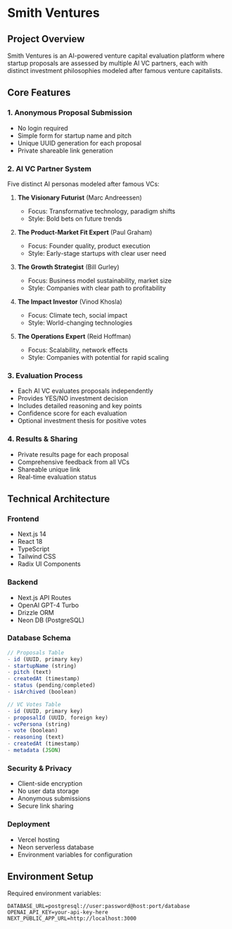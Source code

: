 # Smith Ventures

## Project Overview

Smith Ventures is an AI-powered venture capital evaluation platform where startup proposals are assessed by multiple AI VC partners, each with distinct investment philosophies modeled after famous venture capitalists.

## Core Features

### 1. Anonymous Proposal Submission

- No login required
- Simple form for startup name and pitch
- Unique UUID generation for each proposal
- Private shareable link generation

### 2. AI VC Partner System

Five distinct AI personas modeled after famous VCs:

1. **The Visionary Futurist** (Marc Andreessen)

   - Focus: Transformative technology, paradigm shifts
   - Style: Bold bets on future trends

2. **The Product-Market Fit Expert** (Paul Graham)

   - Focus: Founder quality, product execution
   - Style: Early-stage startups with clear user need

3. **The Growth Strategist** (Bill Gurley)

   - Focus: Business model sustainability, market size
   - Style: Companies with clear path to profitability

4. **The Impact Investor** (Vinod Khosla)

   - Focus: Climate tech, social impact
   - Style: World-changing technologies

5. **The Operations Expert** (Reid Hoffman)
   - Focus: Scalability, network effects
   - Style: Companies with potential for rapid scaling

### 3. Evaluation Process

- Each AI VC evaluates proposals independently
- Provides YES/NO investment decision
- Includes detailed reasoning and key points
- Confidence score for each evaluation
- Optional investment thesis for positive votes

### 4. Results & Sharing

- Private results page for each proposal
- Comprehensive feedback from all VCs
- Shareable unique link
- Real-time evaluation status

## Technical Architecture

### Frontend

- Next.js 14
- React 18
- TypeScript
- Tailwind CSS
- Radix UI Components

### Backend

- Next.js API Routes
- OpenAI GPT-4 Turbo
- Drizzle ORM
- Neon DB (PostgreSQL)

### Database Schema

```typescript
// Proposals Table
- id (UUID, primary key)
- startupName (string)
- pitch (text)
- createdAt (timestamp)
- status (pending/completed)
- isArchived (boolean)

// VC Votes Table
- id (UUID, primary key)
- proposalId (UUID, foreign key)
- vcPersona (string)
- vote (boolean)
- reasoning (text)
- createdAt (timestamp)
- metadata (JSON)
```

### Security & Privacy

- Client-side encryption
- No user data storage
- Anonymous submissions
- Secure link sharing

### Deployment

- Vercel hosting
- Neon serverless database
- Environment variables for configuration

## Environment Setup

Required environment variables:

```
DATABASE_URL=postgresql://user:password@host:port/database
OPENAI_API_KEY=your-api-key-here
NEXT_PUBLIC_APP_URL=http://localhost:3000
```
